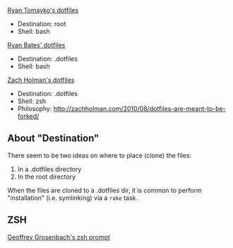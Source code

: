 [Ryan Tomayko's dotfiles](https://github.com/rtomayko/dotfiles)

* Destination: root
* Shell: bash

[Ryan Bates' dotfiles](https://github.com/ryanb/dotfiles)

* Destination: .dotfiles
* Shell: bash

[Zach Holman's dotfiles](https://github.com/holman/dotfiles)

* Destination: .dotfiles
* Shell: zsh
* Philosophy: <http://zachholman.com/2010/08/dotfiles-are-meant-to-be-forked/>

## About "Destination"

There seem to be two ideas on where to place (clone) the files:

1. In a .dotfiles directory
2. In the root directory

When the files are cloned to a .dotfiles dir, it is common to perform "installation" (i.e. symlinking) via a `rake` task.

## ZSH

[Geoffrey Grosenbach's zsh prompt](https://peepcode.com/blog/2012/my-command-line-prompt)
